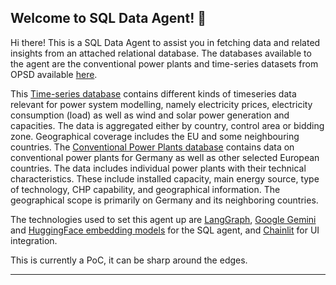 ## Welcome to SQL Data Agent! 🤖

Hi there! This is a SQL Data Agent to assist you in fetching data and related insights from an attached relational database. The databases available to the agent are the conventional power plants and time-series datasets from OPSD available [here](https://data.open-power-system-data.org/conventional_power_plants/).

This [Time-series database]() contains different kinds of timeseries data relevant for power system modelling, namely electricity prices, electricity consumption (load) as well as wind and solar power generation and capacities. The data is aggregated either by country, control area or bidding zone. Geographical coverage includes the EU and some neighbouring countries. The [Conventional Power Plants database]() contains data on conventional power plants for Germany as well as other selected European countries. The data includes individual power plants with their technical characteristics. These include installed capacity, main energy source, type of technology, CHP capability, and geographical information. The geographical scope is primarily on Germany and its neighboring countries. 

The technologies used to set this agent up are [LangGraph](https://langchain-ai.github.io/langgraph/tutorials/introduction/), [Google Gemini](https://gemini.google.com/app?hl=en-IN) and [HuggingFace embedding models](https://huggingface.co/blog/getting-started-with-embeddings) for the SQL agent, and [Chainlit](https://docs.chainlit.io/get-started/overview) for UI integration.


This is currently a PoC, it can be sharp around the edges.

---
